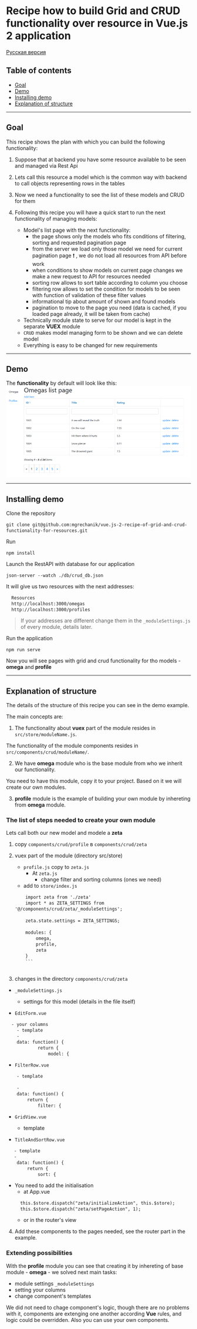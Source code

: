 # Recipe how to build Grid and CRUD functionality over resource in Vue.js 2 application

[Русская версия](docs/README_ru.md)

## Table of contents

* [Goal](#goal)
* [Demo](#demo)
* [Installing demo](#installing)
* [Explanation of structure](#explanation)


---

## Goal <span id="goal"></span>

This recipe shows the plan with which you can build the following functionality:

1. Suppose that at backend you have some resource available to be seen and managed via Rest Api
2. Lets call this resource a model which is the common way with backend to call objects representing rows in the tables
3. Now we need a functionality to see the list of these models and CRUD for them
4. Following this recipe you will have a quick start to run the next functionality of managing models:

    * Model's list page with the next functionality:
	  * the page shows only the models who fits conditions of filtering, sorting and requested pagination page
	  * from the server we load only those model we need for current pagination page  :exclamation: , we do not load all resources from API before work
	  * when conditions to show models on current page changes we make a new request to API for resources needed
	  * sorting row allows to sort table according to column you choose 
	  * filtering row allows to set the condition for models to be seen with function of validation of these filter values
	  * informational tip about amount of shown and found models
	  * pagination to move to the page you need (data is cached, if you loaded page already, it will be taken from cache)
    * Technically module state to serve for our model is kept in the separate **VUEX** module
	* ```CRUD``` makes model managing form to be shown and we can delete model 
	* Everything is easy to be changed for new requirements

---

## Demo <span id="demo"></span>

The **functionality** by default will look like this:
![grid and crud functionality for resource](https://raw.githubusercontent.com/mgrechanik/vue.js-2-recipe-of-grid-and-crud-functionality-for-resources/master/docs/images/grid-and-crud.png "grid and crud functionality for resource")
	
---
    
## Installing demo  <span id="installing"></span>

Clone the repository

```
git clone git@github.com:mgrechanik/vue.js-2-recipe-of-grid-and-crud-functionality-for-resources.git
```

Run
```
npm install
```

Launch the RestAPI with database for our application
```
json-server --watch ./db/crud_db.json
```

It will give us two resources with the next addresses:

```
  Resources
  http://localhost:3000/omegas
  http://localhost:3000/profiles
```
> If your addresses are different change them in the ```_moduleSettings.js``` of every module, details later.

Run the application

```
npm run serve
```

Now you will see pages with grid and crud functionality for tho models - **omega** and **profile**

---

## Explanation of structure  <span id="explanation"></span> 

The details of the structure of this recipe you can see in the demo example.

The main concepts are:

1) The functionality about **vuex** part of the module resides in ```src/store/moduleName.js```.

The functionality of the module components resides in ```src/components/crud/moduleName/```.

2) We have **omega** module who is the base module from who we inherit our functionality.

You need to have this module, copy it to your project. Based on it we will create our own modules.

3) **profile** module is the example of building your own module by inhereting from **omega** module.


### The list of steps needed to create your own module <span id="steps"></span>

Lets call both our new model and modele a **zeta**

1) copy ```components/crud/profile``` в ```components/crud/zeta```

2) vuex part of the module (directory src/store)

    - ```profile.js``` copy to ```zeta.js```
	   * At ```zeta.js```
	     - change filter and sorting columns (ones we need)
	- add to ```store/index.js```
	```
		import zeta from './zeta'
		import * as ZETA_SETTINGS from '@/components/crud/zeta/_moduleSettings';

		zeta.state.settings = ZETA_SETTINGS;

		modules: {
			omega,
			profile,
			zeta
		}
		```
		
3) changes in the directory ```components/crud/zeta```

- ```_moduleSettings.js```
  - settings for this model (details in the file itself)
  
- ```EditForm.vue```
```
  - your columns
    - template
	- 
	data: function() {
			return {
				model: {
```		
		
- ```FilterRow.vue```
```
    - template
	
	-
	data: function() {
		return {
			filter: {	
```	

		
- ```GridView.vue```
  - template

- ```TitleAndSortRow.vue```
```
   - template
   -
	data: function() {
		return {
			sort: {    
```

- You need to add the initialisation 
  - at App.vue
  ```
    this.$store.dispatch("zeta/initializeAction", this.$store);    
    this.$store.dispatch("zeta/setPageAction", 1);     
  ```	
  - or in the router's view
  
4) Add these components to the pages needed, see the router part in the example.

### Extending possibilities  <span id="extending"></span>

With the **profile** module you can see that creating it by inhereting of base module - **omega** - we solved next
main tasks:
- module settings ```_moduleSettings```
- setting your columns
- change component's templates

We did not need to chage component's logic, though there are no problems with it, components are extenging one another according **Vue** rules,
and logic could be overridden.
Also you can use your own components.
